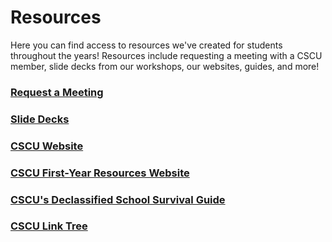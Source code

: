 # Resources

Here you can find access to resources we've created for students throughout the years! Resources include requesting a meeting with a CSCU member, slide decks from our workshops, our websites, guides, and more!

<h3><a href="https://forms.gle/F1thrbSkuDtvpJVYA" target="_blank" rel="noopener noreferrer">Request a Meeting</a></h3>

<h3><a href="https://drive.google.com/drive/folders/1llZ_vwaPvu96O1l_HkqTBVB344Utyqbi?usp=drive_link" target="_blank" rel="noopener noreferrer">Slide Decks</a></h3>

<h3><a href="https://tmucscu.com/" target="_blank" rel="noopener noreferrer">CSCU Website</a></h3>

<h3><a href="https://sites.google.com/view/tmu-cscu-first-year/home" target="_blank" rel="noopener noreferrer">CSCU First-Year Resources Website</a></h3>

<h3><a href="https://drive.google.com/file/d/1LPuHkz0TLF8hrfun50PDLZwP5MA1YuBK/view" target="_blank" rel="noopener noreferrer">CSCU's Declassified School Survival Guide</a></h3>

<h3><a href="https://linktr.ee/tmu_cscu" target="_blank" rel="noopener noreferrer">CSCU Link Tree</a></h3>
